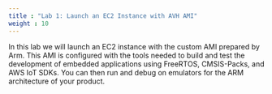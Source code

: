 ```yaml
---
title : "Lab 1: Launch an EC2 Instance with AVH AMI"
weight : 10
---
```


In this lab we will launch an EC2 instance with the custom AMI prepared by Arm. This AMI is configured with the tools needed to build and test the development of embedded applications using FreeRTOS, CMSIS-Packs, and AWS IoT SDKs. You can then run and debug on emulators for the ARM architecture of your product.
